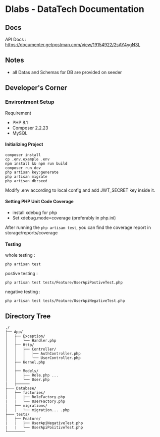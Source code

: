 # Dlabs - DataTech Documentation

## Docs

API Docs : <https://documenter.getpostman.com/view/19154922/2sAY4ygN3L>

## Notes

- all Datas and Schemas for DB are provided on seeder


## Developer's Corner

### Environtment Setup

Requirement

- PHP 8.1
- Composer 2.2.23
- MySQL

#### Initializing Project

```
composer install
cp .env.example .env
npm install && npm run build
composer run dev
php artisan key:generate
php artisan migrate
php artisan db:seed
```

Modify .env according to local config and add JWT_SECRET key inside it.

#### Setting PHP Unit Code Coverage

- install xdebug for php
- Set xdebug.mode=coverage (preferably in php.ini)

After running the `php artisan test`, you can find the coverage report in storage/reports/coverage

#### Testing

whole testing :
```
php artisan test
```

postive testing :
```
php artisan test tests/Feature/UserApiPostiveTest.php
```

negative testing :
```
php artisan test tests/Feature/UserApiNegativeTest.php
```

## Directory Tree

```.
./
├── App/
│   ├── Exception/
│   │   └── Handler.php
│   ├── Http/
│   │   ├── Controller/
│   │   │   ├── AuthController.php
│   │   │   └── UserController.php
│   ├── Kernel.php
│   │   
│   ├── Models/
│   │   ├── Role.php ...
│   │   └── User.php
|   ├──────
├─── Database/
│   ├── factories/
|   |   ├── RoleFactory.php
|   |   └── UserFactory.php
│   ├── migrations/
|   |   └── migration... .php
├─── tests/
│   ├── Feature/
|   |   ├── UserApiNegativeTest.php
|   |   └── UserApiPositiveTest.php
└────────
```
